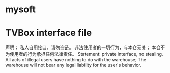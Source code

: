 # mysoft
# TVBox interface file
声明：
私人自用接口，请勿盗链。
非法使用者的一切行为，与本仓无关；
本仓不为使用者的行为承担任何法律责任。
Statement: 
private interface, no stealing. 
All acts of illegal users have nothing to do with the warehouse; 
The warehouse will not bear any legal liability for the user's behavior.